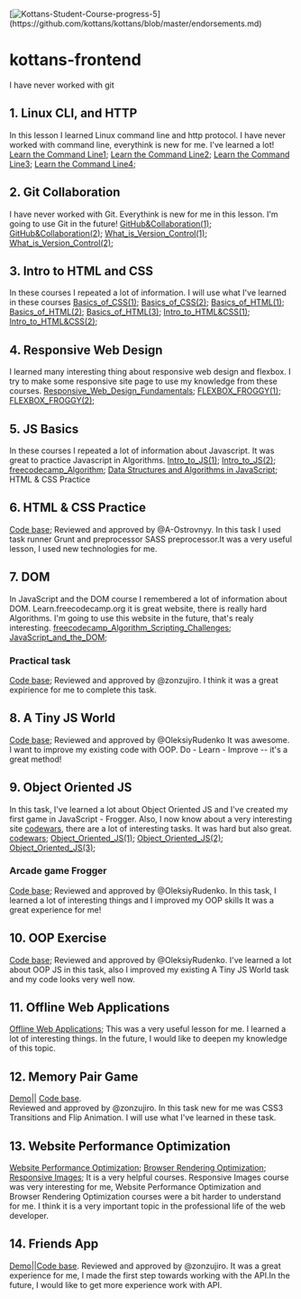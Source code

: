 [![Kottans-Student-Course-progress-5](https://img.shields.io/badge/%3D(%5E.%5E)%3D-Course%20Top--5%20performer-green.svg)](https://github.com/kottans/kottans/blob/master/endorsements.md)
# kottans-frontend
I have never worked with git

## 1. Linux CLI, and HTTP
In this lesson I learned Linux command line and http protocol. I have never worked with command line, everythink is new for me. I've learned a lot!
[Learn the Command Line1](task_linux_cli/Learn_the_Command_Line(1).PNG);
[Learn the Command Line2](task_linux_cli/Learn_the_Command_Line(2).PNG);
[Learn the Command Line3](task_linux_cli/Learn_the_Command_Line(3).PNG);
[Learn the Command Line4](task_linux_cli/Learn_the_Command_Line(4).PNG);
## 2. Git Collaboration
I have never worked with Git. Everythink is new for me in this lesson. I'm going to use Git in the future!
[GitHub&Collaboration(1)](task_git_collaboration/GitHub&Collaboration(1).png);
[GitHub&Collaboration(2)](task_git_collaboration/GitHub&Collaboration(2).png);
[What_is_Version_Control(1)](task_git_collaboration/What_is_Version_Control(1).png);
[What_is_Version_Control(2)](task_git_collaboration/What_is_Version_Control(2).png);

## 3. Intro to HTML and CSS
In these courses  I repeated  a lot of  information. I will use what I've learned in these courses
[Basics_of_CSS(1)](task_html_css_intro/Basics_of_CSS(1).png);
[Basics_of_CSS(2)](task_html_css_intro/Basics_of_CSS(2).png);
[Basics_of_HTML(1)](task_html_css_intro/Basics_of_HTML(1).png);
[Basics_of_HTML(2)](task_html_css_intro/Basics_of_HTML(2).png);
[Basics_of_HTML(3)](task_html_css_intro/Basics_of_HTML(3).png);
[Intro_to_HTML&CSS(1)](task_html_css_intro/Intro_to_HTML&CSS(1).png);
[Intro_to_HTML&CSS(2)](task_html_css_intro/Intro_to_HTML&CSS(2).png);

## 4. Responsive Web Design
I learned many interesting thing about responsive web design and flexbox. I try to make some responsive site page to use my knowledge from these courses.
[Responsive_Web_Design_Fundamentals](task_responsive_web_design/Responsive_Web_Design_Fundamentals.png);
[FLEXBOX_FROGGY(1)](task_responsive_web_design/FLEXBOX_FROGGY(1).png);
[FLEXBOX_FROGGY(2)](task_responsive_web_design/FLEXBOX_FROGGY(2).png);
## 5. JS Basics
In these courses  I repeated  a lot of  information about Javascript. It was great to practice Javascript in Algorithms.
[Intro_to_JS(1)](task_js_basics/Intro_to_JS(1).png);
[Intro_to_JS(2)](task_js_basics/Intro_to_JS(2).png);
[freecodecamp_Algorithm](task_js_basics/freecodecamp_Algorithm.png);
[Data Structures and Algorithms in JavaScript](task_js_basics/Data_structures_and_algorithms.png);
HTML & CSS Practice
## 6. HTML & CSS Practice
[Code base](https://github.com/MitchfFirstGit/Pop-up); Reviewed and approved by @A-Ostrovnyy.
In this task I used task runner Grunt and preprocessor SASS preprocessor.It was a very useful lesson, I used new technologies for me. 
## 7. DOM
In JavaScript and the DOM course I remembered a lot of information about DOM. Learn.freecodecamp.org  it is great website, there is really hard Algorithms. I'm going to use this website in the future, that's realy interesting.
[freecodecamp_Algorithm_Scripting_Challenges](task_js_dom/freecodecamp_Algorithm_Scripting_Challenges.png);
[JavaScript_and_the_DOM](task_js_dom/JavaScript_and_the_DOM.png);
### Practical task
[Code base](https://github.com/MitchfFirstGit/site); Reviewed and approved by @zonzujiro. 
 I think it was a great expirience for me to complete this task.
## 8. A Tiny JS World
[Code base](https://github.com/MitchfFirstGit/a-tiny-JS-world/blob/gh-pages/index.js);
Reviewed and approved by @OleksiyRudenko
It was awesome. I want to improve my existing code with OOP. Do - Learn - Improve -- it's a great method!
## 9. Object Oriented JS
In this task, I've learned a lot about Object Oriented JS and I've created my first game in JavaScript - Frogger. Also, I now know about a very interesting  site [codewars](https://www.codewars.com/), there are a lot of interesting tasks. It was hard but also great.
[codewars](task_js_oop/codewars.png);
[Object_Oriented_JS(1)](task_js_oop/Object_Oriented_JS(1).png);
[Object_Oriented_JS(2)](task_js_oop/Object_Oriented_JS(2).png);
[Object_Oriented_JS(3)](task_js_oop/Object_Oriented_JS(3).png);
### Arcade game Frogger
[Code base](https://github.com/MitchfFirstGit/frontend-2019-homeworks/tree/task_js_oop/submissions/MitchfFirstGit/Object_Oriented_JavaScript);
Reviewed and approved by @OleksiyRudenko. In this task, I learned a lot of interesting things and I improved my OOP skills  It was a great experience for me!
## 10. OOP Exercise
[Code base](https://github.com/MitchfFirstGit/frontend-2019-homeworks/blob/OOP_Exercise/submissions/MitchfFirstGit/OOP_Exercise/index.js);
Reviewed and approved by @OleksiyRudenko.  I've learned a lot about OOP JS in this task, also I improved my existing  A Tiny JS World task and my code looks very well now.
 ## 11. Offline Web Applications
 [Offline Web Applications](task_offline_web_app/offline_web_app.png);
This was a very useful lesson for me. I learned a lot of interesting things. In the future, I would like to deepen my knowledge of this topic.
 ## 12. Memory Pair Game
 [Demo](https://mitchffirstgit.github.io/Memory_Game_Kottans/)||  [Code base](https://github.com/MitchfFirstGit/Memory_Game_Kottans).  
 Reviewed and approved by @zonzujiro. 
 In this task new for me was CSS3 Transitions and Flip Animation.  I will use what I've learned in these task.
 ## 13. Website Performance Optimization
 [Website Performance Optimization](task_website_performance/Website_Performance_Optimization.png);
  [Browser Rendering Optimization](task_website_performance/Browser_Rendering_Optimization.png);
  [Responsive Images](task_website_performance/Responsive_Images.png);
  It is a very helpful courses. Responsive Images  course was very interesting for me, Website Performance Optimization and Browser Rendering Optimization courses were a bit harder to understand for me. I think it is a very important topic  in the professional life of the web developer.
 ## 14. Friends App
 [Demo](https://mitchffirstgit.github.io/Friends-App/)||[Code base](https://github.com/MitchfFirstGit/frontend-2019-homeworks/tree/friends_app/submissions/MitchfFirstGit/Friends_App). 
  Reviewed and approved by @zonzujiro. 
 It was a great experience for me, I made the first step towards working with the API.In the future, I would like to  get more experience work with API.
  
 




